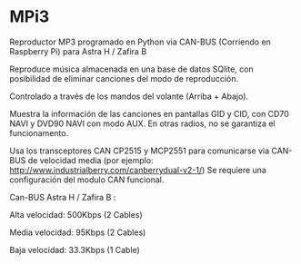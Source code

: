 # MPi3
Reproductor MP3 programado en Python via CAN-BUS (Corriendo en Raspberry Pi) para Astra H / Zafira B

Reproduce música almacenada en una base de datos SQlite, con posibilidad de eliminar canciones del modo de reproducción.

Controlado a través de los mandos del volante (Arriba + Abajo).

Muestra la información de las canciones en pantallas GID y CID, con CD70 NAVI y DVD90 NAVI con modo AUX.
En otras radios, no se garantiza el funcionamento.

Usa los transceptores CAN CP2515 y MCP2551 para comunicarse via CAN-BUS de velocidad media (por ejemplo: http://www.industrialberry.com/canberrydual-v2-1/)
Se requiere una configuración del modulo CAN funcional.

Can-BUS Astra H / Zafira B :

Alta velocidad:   500Kbps (2 Cables)

Media velocidad:   95Kbps (2 Cables)

Baja velocidad:  33.3Kbps (1 Cable)
